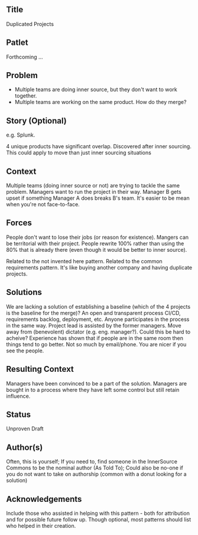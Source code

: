 ## Title
Duplicated Projects

## Patlet
Forthcoming ...

## Problem
* Multiple teams are doing inner source, but they don't want to work together.
* Multiple teams are working on the same product.  How do they merge?

## Story (Optional)
e.g. Splunk. 

4 unique products have significant overlap.  Discovered after inner sourcing.
This could apply to move than just inner sourcing situations

## Context
Multiple teams (doing inner source or not) are trying to tackle the same problem.
Managers want to run the project in their way.
Manager B gets upset if something Manager A does breaks B's team.
It's easier to be mean when you're not face-to-face.

## Forces
People don't want to lose their jobs (or reason for existence).
Mangers can be territorial with their project.
People rewrite 100% rather than using the 80% that is already there (even though it would be better to inner source).

Related to the not invented here pattern.
Related to the common requirements pattern.
It's like buying another company and having duplicate projects.

## Solutions
We are lacking a solution of establishing a baseline (which of the 4 projects is the baseline for the merge)?
An open and transparent process CI/CD, requirements backlog, deployment, etc.
Anyone participates in the process in the same way.
Project lead is assisted by the former managers.
Move away from (benevolent) dictator (e.g. eng. manager?).  Could this be hard to acheive?
Experience has shown that if people are in the same room then things tend to go better.  Not so much by email/phone.  You are nicer if you see the people.

## Resulting Context
Managers have been convinced to be a part of the solution.
Managers are bought in to a process where they have left some control but still retain influence.

## Status
Unproven
Draft

## Author(s)
Often, this is yourself; If you need to, find someone in the InnerSource Commons to be the nominal author (As Told To); Could also be no-one if you do not want to take on authorship (common with a donut looking for a solution)

## Acknowledgements
Include those who assisted in helping with this pattern - both for attribution and for possible future follow up. Though optional, most patterns should list who helped in their creation.
